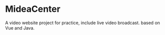 # MideaCenter
A video website project for practice, include live video broadcast. based on Vue and Java.
